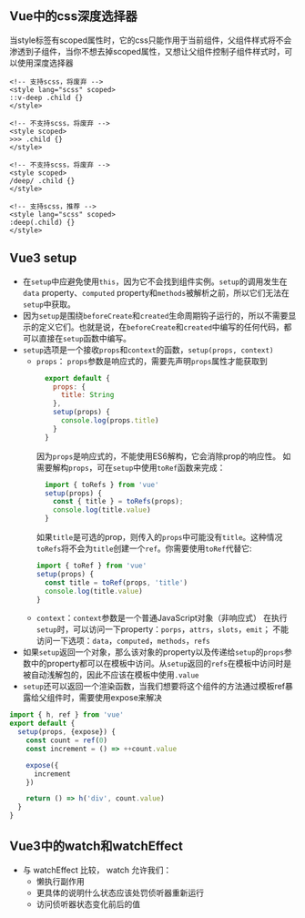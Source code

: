 ## Vue中的css深度选择器
当style标签有scoped属性时，它的css只能作用于当前组件，父组件样式将不会渗透到子组件，当你不想去掉scoped属性，又想让父组件控制子组件样式时，可以使用深度选择器
```vue
<!-- 支持scss，将废弃 -->
<style lang="scss" scoped>
::v-deep .child {}
</style>

<!-- 不支持scss，将废弃 -->
<style scoped>
>>> .child {}
</style>

<!-- 不支持scss，将废弃 -->
<style scoped>
/deep/ .child {}
</style>

<!-- 支持scss，推荐 -->
<style lang="scss" scoped>
:deep(.child) {}
</style>
```

## Vue3 setup
* 在`setup`中应避免使用`this`，因为它不会找到组件实例。`setup`的调用发生在`data` property、`computed` property和`methods`被解析之前，所以它们无法在`setup`中获取。
* 因为`setup`是围绕`beforeCreate`和`created`生命周期钩子运行的，所以不需要显示的定义它们。也就是说，在`beforeCreate`和`created`中编写的任何代码，都可以直接在`setup`函数中编写。
* `setup`选项是一个接收`props`和`context`的函数，`setup(props, context)`
  - `props`： `props`参数是响应式的，需要先声明`props`属性才能获取到
    ```js
      export default {
        props: {
          title: String
        },
        setup(props) {
          console.log(props.title)
        }
      }
    ```
    因为`props`是响应式的，不能使用ES6解构，它会消除prop的响应性。
    如需要解构`props`，可在`setup`中使用`toRef`函数来完成：
    ```js
      import { toRefs } from 'vue'
      setup(props) {
        const { title } = toRefs(props);
        console.log(title.value)
      }
    ```
    如果`title`是可选的prop，则传入的`props`中可能没有`title`。这种情况`toRefs`将不会为`title`创建一个`ref`。你需要使用`toRef`代替它:
    ```js
    import { toRef } from 'vue'
    setup(props) {
      const title = toRef(props, 'title')
      console.log(title.value)
    }
    ```
  - `context`：`context`参数是一个普通JavaScript对象（非响应式）
    在执行`setup`时，可以访问一下property：`porps`，`attrs`，`slots`，`emit`；
    不能访问一下选项：`data`，`computed`，`methods`，`refs`
* 如果`setup`返回一个对象，那么该对象的property以及传递给`setup`的`props`参数中的property都可以在模板中访问。从`setup`返回的`refs`在模板中访问时是被自动浅解包的，因此不应该在模板中使用`.value`
* `setup`还可以返回一个渲染函数，当我们想要将这个组件的方法通过模板ref暴露给父组件时，需要使用expose来解决
```js
import { h, ref } from 'vue'
export default {
  setup(props, {expose}) {
    const count = ref(0)
    const increment = () => ++count.value

    expose({
      increment
    })

    return () => h('div', count.value)
  }
}
```

## Vue3中的watch和watchEffect
* 与  watchEffect 比较，  watch 允许我们：
  - 懒执行副作用
  - 更具体的说明什么状态应该处罚侦听器重新运行
  - 访问侦听器状态变化前后的值